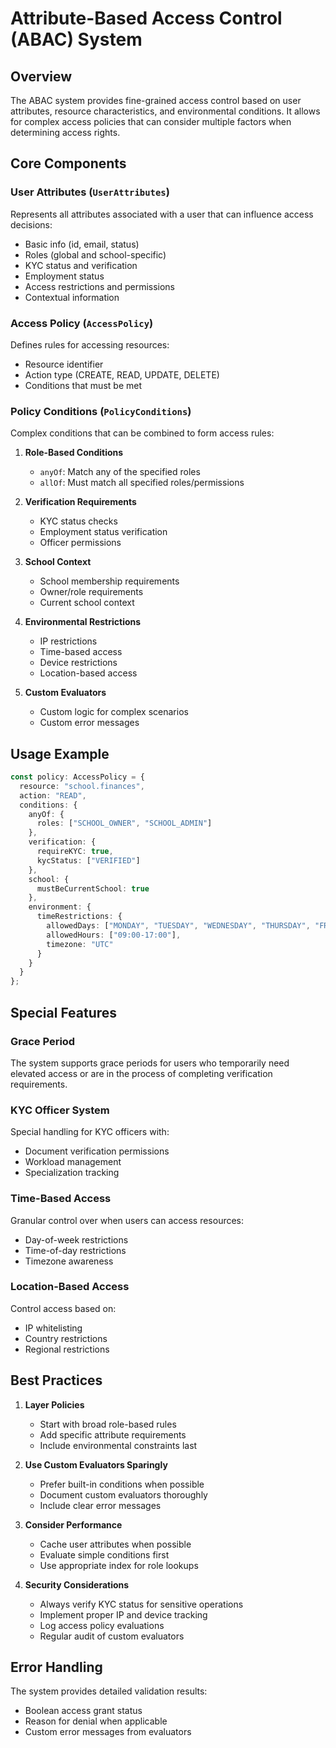 # Attribute-Based Access Control (ABAC) System

## Overview
The ABAC system provides fine-grained access control based on user attributes, resource characteristics, and environmental conditions. It allows for complex access policies that can consider multiple factors when determining access rights.

## Core Components

### User Attributes (`UserAttributes`)
Represents all attributes associated with a user that can influence access decisions:
- Basic info (id, email, status)
- Roles (global and school-specific)
- KYC status and verification
- Employment status
- Access restrictions and permissions
- Contextual information

### Access Policy (`AccessPolicy`)
Defines rules for accessing resources:
- Resource identifier
- Action type (CREATE, READ, UPDATE, DELETE)
- Conditions that must be met

### Policy Conditions (`PolicyConditions`)
Complex conditions that can be combined to form access rules:

1. **Role-Based Conditions**
   - `anyOf`: Match any of the specified roles
   - `allOf`: Must match all specified roles/permissions

2. **Verification Requirements**
   - KYC status checks
   - Employment status verification
   - Officer permissions

3. **School Context**
   - School membership requirements
   - Owner/role requirements
   - Current school context

4. **Environmental Restrictions**
   - IP restrictions
   - Time-based access
   - Device restrictions
   - Location-based access

5. **Custom Evaluators**
   - Custom logic for complex scenarios
   - Custom error messages

## Usage Example

```typescript
const policy: AccessPolicy = {
  resource: "school.finances",
  action: "READ",
  conditions: {
    anyOf: {
      roles: ["SCHOOL_OWNER", "SCHOOL_ADMIN"]
    },
    verification: {
      requireKYC: true,
      kycStatus: ["VERIFIED"]
    },
    school: {
      mustBeCurrentSchool: true
    },
    environment: {
      timeRestrictions: {
        allowedDays: ["MONDAY", "TUESDAY", "WEDNESDAY", "THURSDAY", "FRIDAY"],
        allowedHours: ["09:00-17:00"],
        timezone: "UTC"
      }
    }
  }
};
```

## Special Features

### Grace Period
The system supports grace periods for users who temporarily need elevated access or are in the process of completing verification requirements.

### KYC Officer System
Special handling for KYC officers with:
- Document verification permissions
- Workload management
- Specialization tracking

### Time-Based Access
Granular control over when users can access resources:
- Day-of-week restrictions
- Time-of-day restrictions
- Timezone awareness

### Location-Based Access
Control access based on:
- IP whitelisting
- Country restrictions
- Regional restrictions

## Best Practices

1. **Layer Policies**
   - Start with broad role-based rules
   - Add specific attribute requirements
   - Include environmental constraints last

2. **Use Custom Evaluators Sparingly**
   - Prefer built-in conditions when possible
   - Document custom evaluators thoroughly
   - Include clear error messages

3. **Consider Performance**
   - Cache user attributes when possible
   - Evaluate simple conditions first
   - Use appropriate index for role lookups

4. **Security Considerations**
   - Always verify KYC status for sensitive operations
   - Implement proper IP and device tracking
   - Log access policy evaluations
   - Regular audit of custom evaluators

## Error Handling
The system provides detailed validation results:
- Boolean access grant status
- Reason for denial when applicable
- Custom error messages from evaluators 